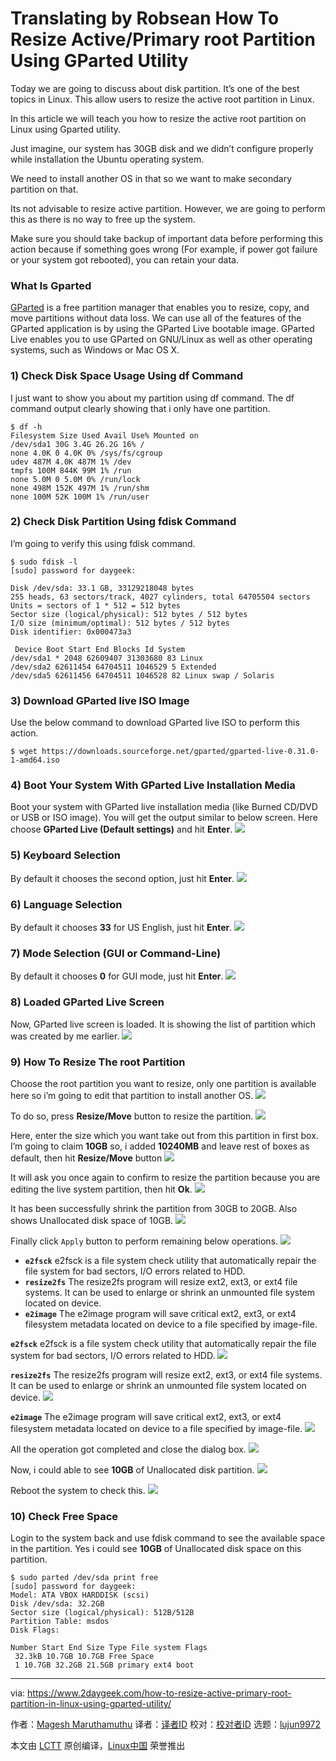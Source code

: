 Translating by Robsean
How To Resize Active/Primary root Partition Using GParted Utility
======
Today we are going to discuss about disk partition. It’s one of the best topics in Linux. This allow users to resize the active root partition in Linux.

In this article we will teach you how to resize the active root partition on Linux using Gparted utility.

Just imagine, our system has 30GB disk and we didn’t configure properly while installation the Ubuntu operating system.

We need to install another OS in that so we want to make secondary partition on that.

Its not advisable to resize active partition. However, we are going to perform this as there is no way to free up the system.

Make sure you should take backup of important data before performing this action because if something goes wrong (For example, if power got failure or your system got rebooted), you can retain your data.

### What Is Gparted

[GParted][1] is a free partition manager that enables you to resize, copy, and move partitions without data loss. We can use all of the features of the GParted application is by using the GParted Live bootable image. GParted Live enables you to use GParted on GNU/Linux as well as other operating systems, such as Windows or Mac OS X.

### 1) Check Disk Space Usage Using df Command

I just want to show you about my partition using df command. The df command output clearly showing that i only have one partition.
```
$ df -h
Filesystem Size Used Avail Use% Mounted on
/dev/sda1 30G 3.4G 26.2G 16% /
none 4.0K 0 4.0K 0% /sys/fs/cgroup
udev 487M 4.0K 487M 1% /dev
tmpfs 100M 844K 99M 1% /run
none 5.0M 0 5.0M 0% /run/lock
none 498M 152K 497M 1% /run/shm
none 100M 52K 100M 1% /run/user

```

### 2) Check Disk Partition Using fdisk Command

I’m going to verify this using fdisk command.
```
$ sudo fdisk -l
[sudo] password for daygeek:

Disk /dev/sda: 33.1 GB, 33129218048 bytes
255 heads, 63 sectors/track, 4027 cylinders, total 64705504 sectors
Units = sectors of 1 * 512 = 512 bytes
Sector size (logical/physical): 512 bytes / 512 bytes
I/O size (minimum/optimal): 512 bytes / 512 bytes
Disk identifier: 0x000473a3

 Device Boot Start End Blocks Id System
/dev/sda1 * 2048 62609407 31303680 83 Linux
/dev/sda2 62611454 64704511 1046529 5 Extended
/dev/sda5 62611456 64704511 1046528 82 Linux swap / Solaris

```

### 3) Download GParted live ISO Image

Use the below command to download GParted live ISO to perform this action.
```
$ wget https://downloads.sourceforge.net/gparted/gparted-live-0.31.0-1-amd64.iso

```

### 4) Boot Your System With GParted Live Installation Media

Boot your system with GParted live installation media (like Burned CD/DVD or USB or ISO image). You will get the output similar to below screen. Here choose **GParted Live (Default settings)** and hit **Enter**.
![][3]

### 5) Keyboard Selection

By default it chooses the second option, just hit **Enter**.
![][4]

### 6) Language Selection

By default it chooses **33** for US English, just hit **Enter**.
![][5]

### 7) Mode Selection (GUI or Command-Line)

By default it chooses **0** for GUI mode, just hit **Enter**.
![][6]

### 8) Loaded GParted Live Screen

Now, GParted live screen is loaded. It is showing the list of partition which was created by me earlier.
![][7]

### 9) How To Resize The root Partition

Choose the root partition you want to resize, only one partition is available here so i’m going to edit that partition to install another OS.
![][8]

To do so, press **Resize/Move** button to resize the partition.
![][9]

Here, enter the size which you want take out from this partition in first box. I’m going to claim **10GB** so, i added **10240MB** and leave rest of boxes as default, then hit **Resize/Move** button
![][10]

It will ask you once again to confirm to resize the partition because you are editing the live system partition, then hit **Ok**.
![][11]

It has been successfully shrink the partition from 30GB to 20GB. Also shows Unallocated disk space of 10GB.
![][12]

Finally click `Apply` button to perform remaining below operations.
![][13]

  * **`e2fsck`** e2fsck is a file system check utility that automatically repair the file system for bad sectors, I/O errors related to HDD.
  * **`resize2fs`** The resize2fs program will resize ext2, ext3, or ext4 file systems. It can be used to enlarge or shrink an unmounted file system located on device.
  * **`e2image`** The e2image program will save critical ext2, ext3, or ext4 filesystem metadata located on device to a file specified by image-file.



**`e2fsck`** e2fsck is a file system check utility that automatically repair the file system for bad sectors, I/O errors related to HDD.
![][14]

**`resize2fs`** The resize2fs program will resize ext2, ext3, or ext4 file systems. It can be used to enlarge or shrink an unmounted file system located on device.
![][15]

**`e2image`** The e2image program will save critical ext2, ext3, or ext4 filesystem metadata located on device to a file specified by image-file.
![][16]

All the operation got completed and close the dialog box.
![][17]

Now, i could able to see **10GB** of Unallocated disk partition.
![][18]

Reboot the system to check this.
![][19]

### 10) Check Free Space

Login to the system back and use fdisk command to see the available space in the partition. Yes i could see **10GB** of Unallocated disk space on this partition.
```
$ sudo parted /dev/sda print free
[sudo] password for daygeek:
Model: ATA VBOX HARDDISK (scsi)
Disk /dev/sda: 32.2GB
Sector size (logical/physical): 512B/512B
Partition Table: msdos
Disk Flags:

Number Start End Size Type File system Flags
 32.3kB 10.7GB 10.7GB Free Space
 1 10.7GB 32.2GB 21.5GB primary ext4 boot

```

--------------------------------------------------------------------------------

via: https://www.2daygeek.com/how-to-resize-active-primary-root-partition-in-linux-using-gparted-utility/

作者：[Magesh Maruthamuthu][a]
译者：[译者ID](https://github.com/译者ID)
校对：[校对者ID](https://github.com/校对者ID)
选题：[lujun9972](https://github.com/lujun9972)

本文由 [LCTT](https://github.com/LCTT/TranslateProject) 原创编译，[Linux中国](https://linux.cn/) 荣誉推出

[a]:https://www.2daygeek.com/author/magesh/
[1]:https://gparted.org/
[2]:data:image/gif;base64,R0lGODlhAQABAIAAAAAAAP///yH5BAEAAAAALAAAAAABAAEAAAIBRAA7
[3]:https://www.2daygeek.com/wp-content/uploads/2014/08/how-to-resize-active-primary-root-partition-in-linux-using-gparted-utility-1.png
[4]:https://www.2daygeek.com/wp-content/uploads/2014/08/how-to-resize-active-primary-root-partition-in-linux-using-gparted-utility-2.png
[5]:https://www.2daygeek.com/wp-content/uploads/2014/08/how-to-resize-active-primary-root-partition-in-linux-using-gparted-utility-3.png
[6]:https://www.2daygeek.com/wp-content/uploads/2014/08/how-to-resize-active-primary-root-partition-in-linux-using-gparted-utility-4.png
[7]:https://www.2daygeek.com/wp-content/uploads/2014/08/how-to-resize-active-primary-root-partition-in-linux-using-gparted-utility-5.png
[8]:https://www.2daygeek.com/wp-content/uploads/2014/08/how-to-resize-active-primary-root-partition-in-linux-using-gparted-utility-6.png
[9]:https://www.2daygeek.com/wp-content/uploads/2014/08/how-to-resize-active-primary-root-partition-in-linux-using-gparted-utility-7.png
[10]:https://www.2daygeek.com/wp-content/uploads/2014/08/how-to-resize-active-primary-root-partition-in-linux-using-gparted-utility-8.png
[11]:https://www.2daygeek.com/wp-content/uploads/2014/08/how-to-resize-active-primary-root-partition-in-linux-using-gparted-utility-9.png
[12]:https://www.2daygeek.com/wp-content/uploads/2014/08/how-to-resize-active-primary-root-partition-in-linux-using-gparted-utility-10.png
[13]:https://www.2daygeek.com/wp-content/uploads/2014/08/how-to-resize-active-primary-root-partition-in-linux-using-gparted-utility-11.png
[14]:https://www.2daygeek.com/wp-content/uploads/2014/08/how-to-resize-active-primary-root-partition-in-linux-using-gparted-utility-12.png
[15]:https://www.2daygeek.com/wp-content/uploads/2014/08/how-to-resize-active-primary-root-partition-in-linux-using-gparted-utility-13.png
[16]:https://www.2daygeek.com/wp-content/uploads/2014/08/how-to-resize-active-primary-root-partition-in-linux-using-gparted-utility-14.png
[17]:https://www.2daygeek.com/wp-content/uploads/2014/08/how-to-resize-active-primary-root-partition-in-linux-using-gparted-utility-15.png
[18]:https://www.2daygeek.com/wp-content/uploads/2014/08/how-to-resize-active-primary-root-partition-in-linux-using-gparted-utility-16.png
[19]:https://www.2daygeek.com/wp-content/uploads/2014/08/how-to-resize-active-primary-root-partition-in-linux-using-gparted-utility-17.png
